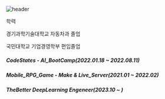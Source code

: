 ![header](https://capsule-render.vercel.app/api?type=waving&color=auto&height=220&section=header&text=Deep_Learning,%20Computer_Vision&fontSize=45)

학력 

경기과학기술대학교 자동차과 졸업

국민대학교 기업경영학부 편입졸업

##### CodeStates - AI_BootCamp(2022.01.18 ~ 2022.08.11)

##### Mobile_RPG_Game - Make & Live_Server(2021.01 ~ 2022.02)

##### TheBetter DeepLearning Engeneer(2023.10 ~ )
